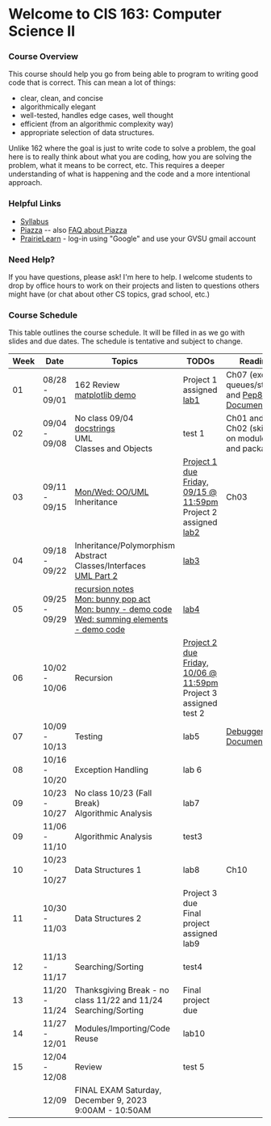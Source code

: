 # Welcome to CIS 163:  Computer Science II

### Course Overview
This course should help you go from being able to program to writing good code that is correct.
This can mean a lot of things:
* clear, clean, and concise
* algorithmically elegant
* well-tested, handles edge cases, well thought
* efficient (from an algorithmic complexity way)
* appropriate selection of data structures.

Unlike 162 where the goal is just to write code to solve a problem, the goal here is to really think about
what you are coding, how you are solving the problem, what it means to be correct, etc.
This requires a deeper understanding
of what is happening and the code and a more intentional approach.

### Helpful Links

* [Syllabus](syllabus.md)
* [Piazza](https://piazza.com/gvsu/fall2023/cis16302/home) -- also [FAQ about Piazza](piazza-faq.md)
* [PrairieLearn](https://us.prairielearn.com/pl/course_instance/141391) - log-in
  using "Google" and use your GVSU gmail account

### Need Help?
If you have questions, please ask!  I'm here to help.  I welcome students
to drop by office hours to work on their projects and
listen to questions others might have (or chat
about other CS topics, grad school, etc.)

### Course Schedule
This table outlines the course schedule.  It will be filled in
as we go with slides and due dates.  The schedule is tentative and subject to change.

| Week | Date          | Topics | TODOs | Reading |
| ---- | ------------- | ------ | ----- | ------- |
|  01  | 08/28 - 09/01 | 162 Review <br> [matplotlib demo](misc-files/lec-demos/plotting.py)  | Project 1 assigned <br> [lab1](misc-files/lab1/lab1.md) | Ch07 (except queues/stacks) and [Pep8 Documentation](https://peps.python.org/pep-008) |
|  02  | 09/04 - 09/08 | No class 09/04 <br> [docstrings](lec-notes/lec04-pep.pdf) <br> UML <br> Classes and Objects | test 1 | Ch01 and Ch02 (skip sec on modules and packages) |
|  03  | 09/11 - 09/15 | [Mon/Wed:  OO/UML](lec-notes/lec05-oo.pdf) <br> Inheritance  | [Project 1 due Friday, 09/15 @ 11:59pm](https://us.prairielearn.com/pl/course_instance/141391/assessment/2362787) <br> Project 2 assigned <br> [lab2](misc-files/lab2/lab2.md) | Ch03 |
|  04  | 09/18 - 09/22 | Inheritance/Polymorphism <br> Abstract Classes/Interfaces <br> [UML Part 2](lec-notes/lec07-uml-part2.pdf) | [lab3](https://us.prairielearn.com/pl/course_instance/141391/assessment/2367140) |  |
|  05  | 09/25 - 09/29 | [recursion notes](lec-notes/lec09-recursion.pdf) <br> [Mon: bunny pop act](misc-files/recursion.md) <br> [Mon: bunny - demo code](misc-files/lec-demos/recursion/bunny-population.py) <br> [Wed: summing elements - demo code](misc-files/lec-demos/recursion/summing-elements.py) | [lab4](https://us.prairielearn.com/pl/course_instance/141391/assessment/2368559) |  |
|  06  | 10/02 - 10/06 | Recursion  | [Project 2 due Friday, 10/06 @ 11:59pm](https://us.prairielearn.com/pl/course_instance/141391/assessment/2367933)  <br> Project 3 assigned <br> test 2 | |  
|  07  | 10/09 - 10/13 | Testing | lab5 | [Debugger Documentation](https://docs.python.org/3/library/pdb.html)  |
|  08  | 10/16 - 10/20 | Exception Handling | lab 6 | |
|  09  | 10/23 - 10/27 | No class 10/23 (Fall Break) <br> Algorithmic Analysis | lab7 | |
|  09  | 11/06 - 11/10 | Algorithmic Analysis | test3 |  |
|  10  | 10/23 - 10/27 | Data Structures 1 | lab8 | Ch10 |
|  11  | 10/30 - 11/03 | Data Structures 2 | Project 3 due <br> Final project assigned <br> lab9 | |
|  12  | 11/13 - 11/17 | Searching/Sorting | test4 | |
|  13  | 11/20 - 11/24 | Thanksgiving Break - no class 11/22 and 11/24 <br> Searching/Sorting | Final project due | |
|  14  | 11/27 - 12/01 | Modules/Importing/Code Reuse | lab10 | |
|  15  | 12/04 - 12/08 | Review | test 5 | | 
|      | 12/09         | FINAL EXAM Saturday, December 9, 2023 <br> 9:00AM - 10:50AM |  |  |
